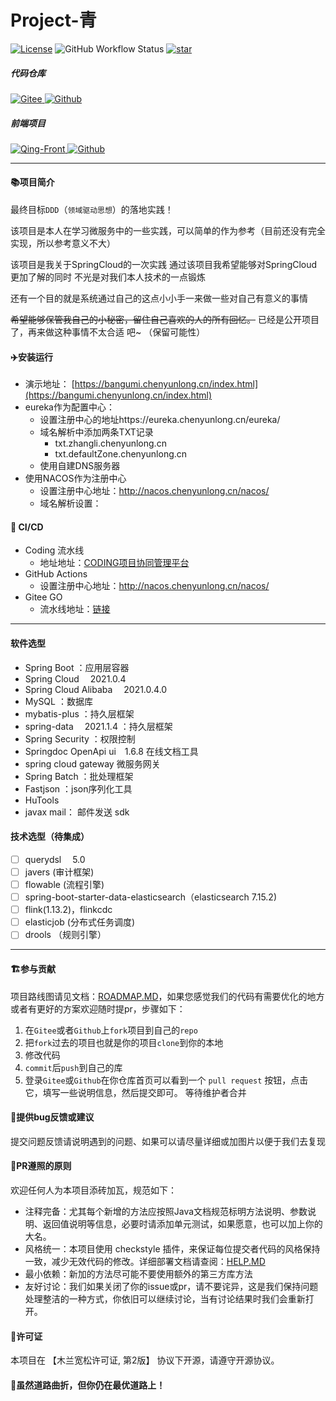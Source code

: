 # Project-青

[![License](https://img.shields.io/badge/licence-MulanPSL2-blue)](http://license.coscl.org.cn/MulanPSL2)
![GitHub Workflow Status](https://img.shields.io/github/actions/workflow/status/yunlongChen/qing/maven.yml?branch=main)
[![star](https://gitee.com/stanChen/qing/badge/star.svg?theme=dark)](https://gitee.com/stanChen/qing)

##### 代码仓库

<p>
  <a href="https://gitee.com/stanChen/qing">
    <img alt="Gitee" src="https://img.shields.io/badge/-Gitee-C71D23?style=flat&logo=gitee&logoColor=white" />
  </a>
  <a href="https://github.com/stanic-xyz/qing">
    <img alt="Github" src="https://img.shields.io/badge/-Github-181717?style=flat&logo=Github&logoColor=white" />
  </a>
</p>

##### 前端项目

<p>
  <a href="https://gitee.com/stanChen/qing-frontend">
    <img alt="Qing-Front" src="https://img.shields.io/badge/-Gitee-C71D23?style=flat&logo=gitee&logoColor=white" />
  </a>
  <a href="https://github.com/stanic-xyz/qing-frontend">
    <img alt="Github" src="https://img.shields.io/badge/-Github-181717?style=flat&logo=Github&logoColor=white" />
  </a>
</p>

---

#### 📚项目简介

最终目标`DDD`（`领域驱动思想`）的落地实践！

该项目是本人在学习微服务中的一些实践，可以简单的作为参考（目前还没有完全实现，所以参考意义不大）

该项目是我关于SpringCloud的一次实践 通过该项目我希望能够对SpringCloud更加了解的同时 不光是对我们本人技术的一点锻炼

还有一个目的就是系统通过自己的这点小小手一来做一些对自己有意义的事情

~~希望能够保管我自己的小秘密，留住自己喜欢的人的所有回忆。~~
已经是公开项目了，再来做这种事情不太合适 吧~ （保留可能性）

#### ✈️安装运行

- 演示地址： [https://bangumi.chenyunlong.cn/index.html](https://bangumi.chenyunlong.cn/index.html)
- eureka作为配置中心：
    - 设置注册中心的地址https://eureka.chenyunlong.cn/eureka/
    - 域名解析中添加两条TXT记录
        - txt.zhangli.chenyunlong.cn
        - txt.defaultZone.chenyunlong.cn
    - 使用自建DNS服务器
- 使用NACOS作为注册中心
    - 设置注册中心地址：http://nacos.chenyunlong.cn/nacos/
    - 域名解析设置：

#### 🔁 CI/CD

- Coding 流水线
    - 地址地址：[CODING项目协同管理平台](https://stanic.coding.net/p/qing)
- GitHub Actions
    - 设置注册中心地址：http://nacos.chenyunlong.cn/nacos/
- Gitee GO
    - 流水线地址：[链接](https://gitee.com/stanChen/qing/gitee_go/pipelines)

---

#### 软件选型

- Spring Boot ：应用层容器
- Spring Cloud &emsp;2021.0.4
- Spring Cloud Alibaba &emsp;2021.0.4.0
- MySQL ：数据库
- mybatis-plus ：持久层框架
- spring-data &emsp;2021.1.4 ：持久层框架
- Spring Security ：权限控制
- Springdoc OpenApi ui&emsp;1.6.8 在线文档工具
- spring cloud gateway 微服务网关
- Spring Batch ：批处理框架
- Fastjson ：json序列化工具
- HuTools
- javax mail： 邮件发送 sdk

#### 技术选型（待集成）

* [ ] querydsl &emsp;5.0
* [ ] javers (审计框架)
* [ ] flowable (流程引擎)
* [ ] spring-boot-starter-data-elasticsearch（elasticsearch 7.15.2)
* [ ] flink(1.13.2)，flinkcdc
* [ ] elasticjob (分布式任务调度)
* [ ] drools （规则引擎）

---

#### 🏗️参与贡献

项目路线图请见文档：[ROADMAP.MD](./Roadmap.md)，如果您感觉我们的代码有需要优化的地方或者有更好的方案欢迎随时提pr，步骤如下：

1. 在`Gitee`或者`Github`上`fork`项目到自己的`repo`
2. 把`fork`过去的项目也就是你的项目`clone`到你的本地
3. 修改代码
4. `commit`后`push`到自己的库
5. 登录`Gitee`或`Github`在你仓库首页可以看到一个 `pull request` 按钮，点击它，填写一些说明信息，然后提交即可。
   等待维护者合并

#### 🐞提供bug反馈或建议

提交问题反馈请说明遇到的问题、如果可以请尽量详细或加图片以便于我们去复现

#### 📏PR遵照的原则

欢迎任何人为本项目添砖加瓦，规范如下：

- 注释完备：尤其每个新增的方法应按照Java文档规范标明方法说明、参数说明、返回值说明等信息，必要时请添加单元测试，如果愿意，也可以加上你的大名。
- 风格统一：本项目使用 checkstyle
  插件，来保证每位提交者代码的风格保持一致，减少无效代码的修改。详细部署文档请查阅：[HELP.MD](./checkstyle/help.md)
- 最小依赖：新加的方法尽可能不要使用额外的第三方库方法
- 友好讨论：我们如果关闭了你的issue或pr，请不要诧异，这是我们保持问题处理整洁的一种方式，你依旧可以继续讨论，当有讨论结果时我们会重新打开。

#### 🚚许可证

本项目在 【木兰宽松许可证, 第2版】 协议下开源，请遵守开源协议。

#### 💯虽然道路曲折，但你仍在最优道路上！

